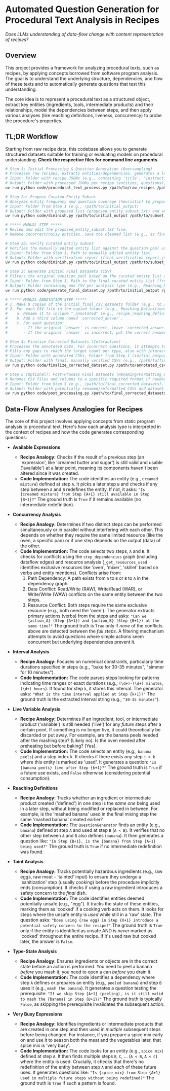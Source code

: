 # Automated Question Generation for Procedural Text Analysis in Recipes

_Does LLMs understanding of data-flow change with content representation of recipes?_

## Overview

This project provides a framework for analyzing procedural texts, such as recipes, by applying concepts borrowed from software program analysis. The goal is to understand the underlying structure, dependencies, and flow of these texts and to automatically generate questions that test this understanding.

The core idea is to represent a procedural text as a structured object, extract key entities (ingredients, tools, intermediate products) and their relationships, model the dependencies between steps, and then apply various analyses (like reaching definitions, liveness, concurrency) to probe the procedure's properties.

## TL;DR Workflow

Starting from raw recipe data, this codebase allows you to generate structured datasets suitable for training or evaluating models on procedural understanding. **Check the respective files for command line arguments.**

```bash
# Step 1: Initial Processing & Question Generation (Oversampling)
# Processes raw recipes, extracts entities/dependencies, generates a large pool of questions for all analysis types.
# Input: Folder with recipe JSONs (e.g., containing 'title', 'instructions_list')
# Output: Folder with processed JSONs per recipe (entities, questions), plus aggregate files (all_entities.json, all_questions.json, etc.)
uv run python code/procedural_text_process.py /path/to/raw_recipes /path/to/initial_output

# Step 2a: Propose Curated Entity Subset
# Analyzes entity frequency and question coverage (heuristic) to propose a smaller, likely sufficient list of entities.
# Input: Folder from Step 1 (e.g., /path/to/initial_output)
# Output: Folder with proposed list (proposed_entity_subset.txt) and analysis logs.
uv run python code/diminish.py /path/to/initial_output /path/to/subset_analysis

# ***** MANUAL STEP *****
# Review and edit the proposed_entity_subset.txt file.
# Remove incorrect/noisy entities. Save the cleaned list (e.g., as final_entity_subset.txt).

# Step 2b: Verify Curated Entity Subset
# Verifies the manually edited entity list against the question pool using the heuristic.
# Input: Folder from Step 1, Path to manually edited entity list.
# Output: Folder with verification report (final_verification_report.json) and the final list used (final_entity_subset.txt).
uv run python code/diminish.py /path/to/initial_output /path/to/subset_analysis --verify-manual-list /path/to/subset_analysis/final_entity_subset.txt

# Step 3: Generate Initial Final Datasets (CSV)
# Filters the original question pool based on the curated entity list and recipe relevance, selects the target number of questions per type, and generates initial final CSVs.
# Input: Folder from Step 1, Path to the final curated entity list (from Step 3).
# Output: Folder containing one CSV per analysis type (e.g., Reaching_Definitions_questions.csv).
uv run python code/generate_final_dataset.py /path/to/initial_output /path/to/subset_analysis/final_entity_subset.txt /path/to/final_csv_datasets --target-count 100

# ***** MANUAL ANNOTATION STEP *****
# 1. Make 8 copies of the initial_final_csv_datasets folder (e.g., to /path/to/annotated_csv_datasets).
# 2. For each CSV file in the copied folder (e.g., Reaching_Definitions_questions.csv):
#    a. Rename it to include "_annotated" (e.g., recipe_reaching_definitions_annotated.csv).
#    b. Add a third column named `corrected_answer`.
#    c. For each question:
#       - If the original `answer` is correct, leave `corrected_answer` blank or copy the `answer`.
#       - If the original `answer` is incorrect, put the correct answer in the `corrected_answer` column.

# Step 4: Finalize Corrected Datasets (Interactive)
# Processes the annotated CSVs. For incorrect questions, it attempts to generate and interactively verify replacements.
# Fills any gaps to reach the target count per type, also with interactive verification.
# Input: Folder with annotated CSVs, Folder from Step 1 (initial_output), Path to all_questions.json (from Step 1).
# Output: Folder with final, manually verified CSVs (e.g., /path/to/final_corrected_datasets).
uv run python code/finalize_corrected_dataset.py /path/to/annotated_csv_datasets /path/to/initial_output /path/to/initial_output/all_questions.json /path/to/final_corrected_datasets /path/to/final_datasets_for_release

# Step 5 (Optional): Post-Process Final Datasets (Renaming/Formatting & Stats)
# Renames CSV files and columns to a specific required format if needed, converts boolean answers to Yes/No, and generates dataset statistics.
# Input: Folder from Step 5 (e.g., /path/to/final_corrected_datasets).
# Output: Folder with potentially renamed/reformatted CSVs and dataset_statistics.json (e.g., /path/to/final_datasets_for_release).
uv run python code/post_processing.py /path/to/final_corrected_datasets /path/to/final_datasets_for_release
```

## Data-Flow Analyses Analogies for Recipes

The core of this project involves applying concepts from static program analysis to procedural text. Here's how each analysis type is interpreted in the context of recipes and how the code generates corresponding questions:

- **Available Expressions**

  - **Recipe Analogy:** Checks if the result of a previous step (an 'expression', like 'creamed butter and sugar') is still valid and usable ('available') at a later point, meaning its components haven't been altered since it was created.
  - **Code Implementation:** The code identifies an entity (e.g., `creamed mixture`) defined at step `A`. It picks a later step `B` and checks if any step between `A` and `B` redefines the entity. If not, it asks: `"Is {creamed mixture} from Step {A+1} still available in Step {B+1}?"` The ground truth is `True` if it remains available (no intermediate redefinition).

- **Concurrency Analysis**

  - **Recipe Analogy:** Determines if two distinct steps can be performed simultaneously or in parallel without interfering with each other. This depends on whether they require the same limited resource (like the oven, a specific pan) or if one step depends on the output (data) of the other.
  - **Code Implementation:** The code selects two steps, `A` and `B`. It checks for conflicts using the `step_dependencies` graph (including dataflow edges) and resource analysis (`_get_resources_used` identifies exclusive resources like 'oven', 'mixer', 'skillet' based on verbs and entity mentions). Conflicts arise from:
    1.  Path Dependency: A path exists from `A` to `B` or `B` to `A` in the dependency graph.
    2.  Data Conflict: Read/Write (RAW), Write/Read (WAR), or Write/Write (WAW) conflicts on the same entity between the two steps.
    3.  Resource Conflict: Both steps require the same exclusive resource (e.g., both need the 'oven').
        The generator extracts primary actions (verbs) from the steps and asks: `"Can we {action_A} (Step {A+1}) and {action_B} (Step {B+1}) at the same time?"` The ground truth is `True` only if _none_ of the conflicts above are detected between the _full steps_. A filtering mechanism attempts to avoid questions where simple actions seem concurrent but underlying dependencies prevent it.

- **Interval Analysis**

  - **Recipe Analogy:** Focuses on numerical constraints, particularly time durations specified in steps (e.g., "bake for 30-35 minutes", "simmer for 10 minutes").
  - **Code Implementation:** The code parses steps looking for patterns indicating time ranges or exact durations (e.g., `(\d+)-(\d+) minutes`, `(\d+) hours`). If found for step `k`, it stores this interval. The generator asks: `"What is the time interval applied at Step {k+1}?"` The ground truth is the extracted interval string (e.g., `"30-35 minutes"`).

- **Live Variable Analysis**

  - **Recipe Analogy:** Determines if an ingredient, tool, or intermediate product ('variable') is still needed ('live') for any _future_ steps after a certain point. If something is no longer live, it could theoretically be discarded or put away. For example, are the banana peels needed after the mashing step? (Likely no). Is the oven needed after preheating but before baking? (Yes).
  - **Code Implementation:** The code selects an entity (e.g., `banana peels`) and a step index `k`. It checks if there exists _any_ step `j > k` where this entity is marked as 'used'. It generates a question: `"Is {banana peels} live after Step {k+1}?"` The ground truth is `True` if a future use exists, and `False` otherwise (considering potential consumption).

- **Reaching Definitions**

  - **Recipe Analogy:** Tracks whether an ingredient or intermediate product created ('defined') in one step is the _same one_ being used in a later step, without being modified or replaced in between. For example, is the 'mashed banana' used in the final mixing step the same 'mashed banana' created earlier?
  - **Code Implementation:** The `QuestionGenerator` finds an entity (e.g., `banana`) defined at step `A` and used at step `B` (`A < B`). It verifies that no other step between `A` and `B` also defines (`banana`). It then generates a question like: `"In Step {B+1}, is the {banana} from Step {A+1} being used?"` The ground truth is `True` if no intermediate redefinition was found.

- **Taint Analysis**

  - **Recipe Analogy:** Tracks potentially hazardous ingredients (e.g., raw eggs, raw meat - 'tainted' input) to ensure they undergo a 'sanitization' step (usually cooking) before the procedure implicitly ends (consumption). It checks if using a raw ingredient introduces a safety concern to the _final_ dish.
  - **Code Implementation:** The code identifies entities deemed potentially unsafe (e.g., "egg"). It tracks the state of these entities, marking them as 'cooked' if a cooking verb acts on them. It looks for steps where the unsafe entity is _used_ while still in a 'raw' state. The question asks: `"Does using {raw egg} in Step {X+1} introduce a potential safety concern to the recipe?"` The ground truth is `True` only if the entity is identified as unsafe AND is _never_ marked as 'cooked' throughout the entire recipe. If it's used raw but cooked later, the answer is `False`.

- **Type-State Analysis**

  - **Recipe Analogy:** Ensures ingredients or objects are in the correct state before an action is performed. You need to peel a banana _before_ you mash it; you need to open a can _before_ you drain it.
  - **Code Implementation:** The code identifies a dependency where step `A` defines or prepares an entity (e.g., `peeled banana`) and step `B` uses it (e.g., `mash the banana`). It generates a question testing the prerequisite: `"If we skip Step {A+1} (peeling), is it still valid to mash the {banana} in Step {B+1}?"` The ground truth is typically `False`, as skipping the prerequisite invalidates the subsequent action.

- **Very Busy Expressions**

  - **Recipe Analogy:** Identifies ingredients or intermediate products that are created in one step and then used in _multiple_ subsequent steps before being changed. For instance, if you prepare a spice mix early on and use it to season both the meat and the vegetables later, that spice mix is 'very busy'.
  - **Code Implementation:** The code looks for an entity (e.g., `spice mix`) defined at step `A`. It then finds multiple steps `B`, `C`, ... (`A < B`, `A < C`) where the entity is used. Crucially, it checks that there's no redefinition of the entity between step `A` and _each_ of these future uses. It generates questions like: `"Is {spice mix} from Step {A+1} used in multiple future steps without being redefined?"` The ground truth is `True` if such a pattern is found.

